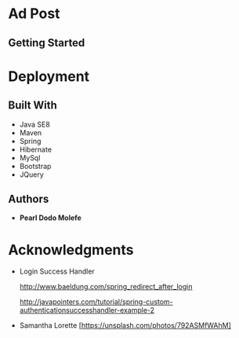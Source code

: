 # Ad Post

## Getting Started

# Deployment
## Built With
* Java SE8
* Maven
* Spring
* Hibernate
* MySql
* Bootstrap
* JQuery


## Authors
* **Pearl Dodo Molefe**
# Acknowledgments
* Login Success Handler

  http://www.baeldung.com/spring_redirect_after_login
  
  http://javapointers.com/tutorial/spring-custom-authenticationsuccesshandler-example-2
* Samantha Lorette [https://unsplash.com/photos/792ASMfWAhM]
